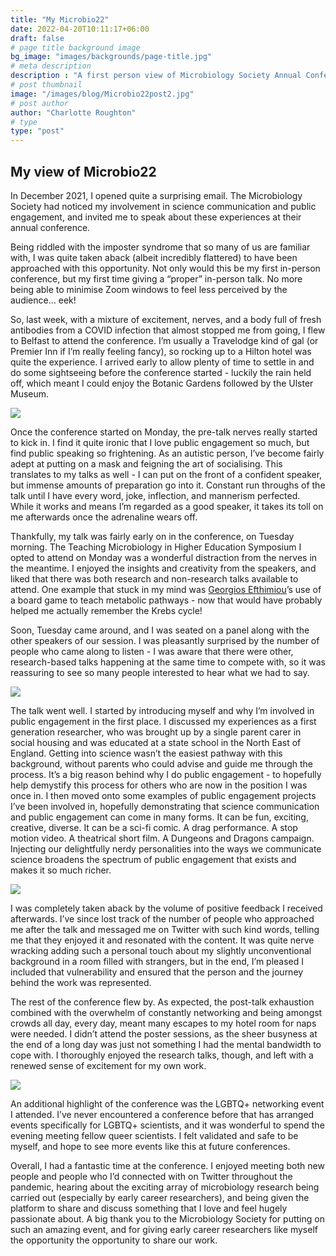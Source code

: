 ```yaml
---
title: "My Microbio22"
date: 2022-04-20T10:11:17+06:00
draft: false
# page title background image
bg_image: "images/backgrounds/page-title.jpg"
# meta description
description : "A first person view of Microbiology Society Annual Conference 2022 by Charlotte Roughton"
# post thumbnail
image: "/images/blog/Microbio22post2.jpg"
# post author
author: "Charlotte Roughton"
# type
type: "post"
---
```


## My view of Microbio22 



In December 2021, I opened quite a surprising email. The Microbiology Society had noticed my involvement in science communication and public engagement, and invited me to speak about these experiences at their annual conference. 

Being riddled with the imposter syndrome that so many of us are familiar with, I was quite taken aback (albeit incredibly flattered) to have been approached with this opportunity. Not only would this be my first in-person conference, but my first time giving a “proper” in-person talk. No more being able to minimise Zoom windows to feel less perceived by the audience… eek!

So, last week, with a mixture of excitement, nerves, and a body full of fresh antibodies from a COVID infection that almost stopped me from going, I flew to Belfast to attend the conference. I’m usually a Travelodge kind of gal (or Premier Inn if I’m really feeling fancy), so rocking up to a Hilton hotel was quite the experience. I arrived early to allow plenty of time to settle in and do some sightseeing before the conference started - luckily the rain held off, which meant I could enjoy the Botanic Gardens followed by the Ulster Museum.

![](/images/blog/Microbio22post4.jpg)

Once the conference started on Monday, the pre-talk nerves really started to kick in. I find it quite ironic that I love public engagement so much, but find public speaking so frightening. As an autistic person, I’ve become fairly adept at putting on a mask and feigning the art of socialising. This translates to my talks as well - I can put on the front of a confident speaker, but immense amounts of preparation go into it. Constant run throughs of the talk until I have every word, joke, inflection, and mannerism perfected. While it works and means I’m regarded as a good speaker, it takes its toll on me afterwards once the adrenaline wears off.


Thankfully, my talk was fairly early on in the conference, on Tuesday morning. The Teaching Microbiology in Higher Education Symposium I opted to attend on Monday was a wonderful distraction from the nerves in the meantime. I enjoyed the insights and creativity from the speakers, and liked that there was both research and non-research talks available to attend. One example that stuck in my mind was [Georgios Efthimiou](https://www.hull.ac.uk/staff-directory/georgios-efthimiou)’s use of a board game to teach metabolic pathways - now that would have probably helped me actually remember the Krebs cycle!

Soon, Tuesday came around, and I was seated on a panel along with the other speakers of our session. I was pleasantly surprised by the number of people who came along to listen - I was aware that there were other, research-based talks happening at the same time to compete with, so it was reassuring to see so many people interested to hear what we had to say.

![](/images/blog/Microbio22post9.jpg)

The talk went well. I started by introducing myself and why I’m involved in public engagement in the first place. I discussed my experiences as a first generation researcher, who was brought up by a single parent carer in social housing and was educated at a state school in the North East of England. Getting into science wasn’t the easiest pathway with this background, without parents who could advise and guide me through the process. It’s a big reason behind why I do public engagement - to hopefully help demystify this process for others who are now in the position I was once in. I then moved onto some examples of public engagement projects I’ve been involved in, hopefully demonstrating that science communication and public engagement can come in many forms. It can be fun, exciting, creative, diverse. It can be a sci-fi comic. A drag performance. A stop motion video. A theatrical short film. A Dungeons and Dragons campaign. Injecting our delightfully nerdy personalities into the ways we communicate science broadens the spectrum of public engagement that exists and makes it so much richer.

![](/images/blog/Microbio22post2.jpg)

I was completely taken aback by the volume of positive feedback I received afterwards. I’ve since lost track of the number of people who approached me after the talk and messaged me on Twitter with such kind words, telling me that they enjoyed it and resonated with the content. It was quite nerve wracking adding such a personal touch about my slightly unconventional background in a room filled with strangers, but in the end, I’m pleased I included that vulnerability and ensured that the person and the journey behind the work was represented.

The rest of the conference flew by. As expected, the post-talk exhaustion combined with the overwhelm of constantly networking and being amongst crowds all day, every day, meant many escapes to my hotel room for naps were needed. I didn’t attend the poster sessions, as the sheer busyness at the end of a long day was just not something I had the mental bandwidth to cope with. I thoroughly enjoyed the research talks, though, and left with a renewed sense of excitement for my own work.

![](/images/blog/Microbio22post3.jpg)

An additional highlight of the conference was the LGBTQ+ networking event I attended. I’ve never encountered a conference before that has arranged events specifically for LGBTQ+ scientists, and it was wonderful to spend the evening meeting fellow queer scientists. I felt validated and safe to be myself, and hope to see more events like this at future conferences.

Overall, I had a fantastic time at the conference. I enjoyed meeting both new people and people who I’d connected with on Twitter throughout the pandemic, hearing about the exciting array of microbiology research being carried out (especially by early career researchers), and being given the platform to share and discuss something that I love and feel hugely passionate about. A big thank you to the Microbiology Society for putting on such an amazing event, and for giving early career researchers like myself the opportunity the opportunity to share our work.

